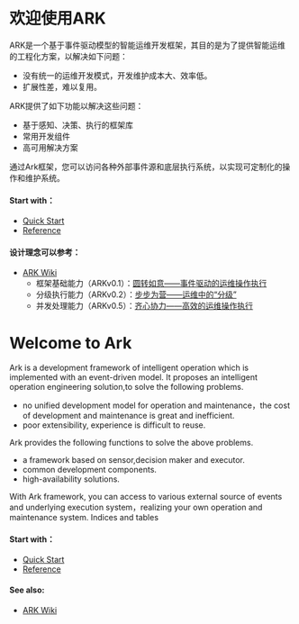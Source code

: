 
# 欢迎使用ARK

ARK是一个基于事件驱动模型的智能运维开发框架，其目的是为了提供智能运维的工程化方案，以解决如下问题：

* 没有统一的运维开发模式，开发维护成本大、效率低。
* 扩展性差，难以复用。

ARK提供了如下功能以解决这些问题：

* 基于感知、决策、执行的框架库
* 常用开发组件
* 高可用解决方案

通过Ark框架，您可以访问各种外部事件源和底层执行系统，以实现可定制化的操作和维护系统。

#### Start with：
* [Quick Start](./QUICK.md)
* [Reference](http://aiops.baidu.com/ark/ark.html)

#### 设计理念可以参考：
* [ARK Wiki](https://github.com/baidu/ARK/wiki)
  * 框架基础能力（ARKv0.1）：[圆转如意——事件驱动的运维操作执行](https://github.com/baidu/ARK/wiki/%E5%9C%86%E8%BD%AC%E5%A6%82%E6%84%8F%E2%80%94%E2%80%94%E4%BA%8B%E4%BB%B6%E9%A9%B1%E5%8A%A8%E7%9A%84%E8%BF%90%E7%BB%B4%E6%93%8D%E4%BD%9C%E6%89%A7%E8%A1%8C)
  * 分级执行能力（ARKv0.2）：[步步为营——运维中的“分级”](https://github.com/baidu/ARK/wiki/%E6%AD%A5%E6%AD%A5%E4%B8%BA%E8%90%A5%E2%80%94%E2%80%94%E8%BF%90%E7%BB%B4%E4%B8%AD%E7%9A%84%E2%80%9C%E5%88%86%E7%BA%A7%E2%80%9D)
  * 并发处理能力（ARKv0.5）：[齐心协力——高效的运维操作执行](https://github.com/baidu/ARK/wiki/%E9%BD%90%E5%BF%83%E5%8D%8F%E5%8A%9B%E2%80%94%E2%80%94%E9%AB%98%E6%95%88%E7%9A%84%E8%BF%90%E7%BB%B4%E6%93%8D%E4%BD%9C%E6%89%A7%E8%A1%8C)


# Welcome to Ark


Ark is a development framework of intelligent operation which is implemented with an event-driven model. It proposes an intelligent operation engineering solution,to solve the following problems.

* no unified development model for operation and maintenance，the cost of development and maintenance is great and inefficient.
* poor extensibility, experience is difficult to reuse.

Ark provides the following functions to solve the above problems.

* a framework based on sensor,decision maker and executor.
* common development components.
* high-availability solutions.

With Ark framework, you can access to various external source of events and underlying execution system，realizing your own operation and maintenance system.
Indices and tables

#### Start with：
* [Quick Start](./QUICK.md)
* [Reference](http://aiops.baidu.com/ark/ark.html)

#### See also:
* [ARK Wiki](https://github.com/baidu/ARK/wiki)


